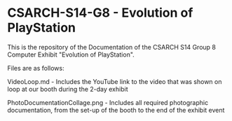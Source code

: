 # CSARCH-S14-G8 - Evolution of PlayStation
This is the repository of the Documentation of the CSARCH S14 Group 8 Computer Exhibit "Evolution of PlayStation".

Files are as follows:

VideoLoop.md - Includes the YouTube link to the video that was shown on loop at our booth during the 2-day exhibit

PhotoDocumentationCollage.png - Includes all required photographic documentation, from the set-up of the booth to the end of the exhibit event
